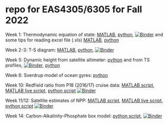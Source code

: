 # repo for EAS4305/6305 for Fall 2022

Week 1: Thermodynamic equation of state: [MATLAB](https://github.com/takaito1/easX305_2022/blob/main/week1/PCO_Week1.mlx), [python](https://github.com/takaito1/easX305_2022/blob/main/week1/PCO_Week1.ipynb), [![Binder](https://mybinder.org/badge_logo.svg)](https://mybinder.org/v2/gh/takaito1/easX305_2022/HEAD?labpath=week1%2FPCO_Week1.ipynb) and some tips for reading excel file (.xls) [MATLAB](https://github.com/takaito1/easX305_2022/blob/main/week1/read_excel_from_BATS.mlx), [python](https://github.com/takaito1/easX305_2022/blob/main/week1/read_excel_from_BATS.ipynb)

Week 2-3: T-S diagram: [MATLAB](https://github.com/takaito1/easX305_2022/blob/main/week2_3/TSdiagram_from_BATS.mlx), [python](https://github.com/takaito1/easX305_2022/blob/main/week2_3/TSdiagram_from_BATS.ipynb), [![Binder](https://mybinder.org/badge_logo.svg)](https://mybinder.org/v2/gh/takaito1/easX305_2022/HEAD?labpath=week2_3%2FTSdiagram_from_BATS.ipynb)

Week 5: Dynamic height from satellite altimeter: [python](https://github.com/takaito1/easX305_2022/blob/main/week5/Dynamic%20height%20from%20Satellite.ipynb) and from TS profiles, [![Binder](https://mybinder.org/badge_logo.svg)](https://mybinder.org/v2/gh/takaito1/easX305_2022/HEAD?labpath=week5%2FDynamic%20height%20from%20Satellite.ipynb), [python](https://github.com/takaito1/easX305_2022/blob/main/week5/Dynamic%20height%20from%20TS.ipynb)

Week 6: Sverdrup model of ocean gyres: [python](https://github.com/takaito1/easX305_2022/blob/main/week6/Sverdrup_model.ipynb)

Week 10: Redfield ratio from P18 (2016/17) cruise data: [MATLAB script](https://github.com/takaito1/easX305/blob/main/week10_Redfield_Ratio.m), [MATLAB live script](https://github.com/takaito1/easX305/blob/main/week10_Redfield_Ratio.mlx), [python script](https://github.com/takaito1/easX305/blob/main/week10_Redfield_Ratio.ipynb) [![Binder](https://mybinder.org/badge_logo.svg)](https://mybinder.org/v2/gh/takaito1/easX305/HEAD?labpath=%2Fweek10_Redfield_Ratio.ipynb)

Week 11/12: Satellite estimates of NPP: [MATLAB script](https://github.com/takaito1/easX305/blob/main/week11_npp_exercise.m), [MATLAB live script](https://github.com/takaito1/easX305/blob/main/week11_npp_exercise.mlx), [python script](https://github.com/takaito1/easX305/blob/main/week11_npp_exercise.ipynb) [![Binder](https://mybinder.org/badge_logo.svg)](https://mybinder.org/v2/gh/takaito1/easX305/HEAD?labpath=week11_npp_exercise.ipynb)

Week 14: Carbon-Alkalinity-Phosphate box model: [python script](https://github.com/takaito1/easX305/blob/main/CAPboxmodel.ipynb), 
[![Binder](https://mybinder.org/badge_logo.svg)](https://mybinder.org/v2/gh/takaito1/easX305/HEAD?labpath=CAPboxmodel.ipynb)
